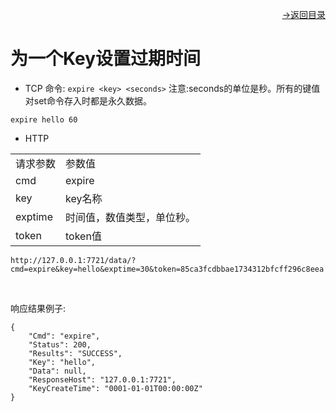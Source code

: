 [<p align="right">->返回目录</p>](../0.directory.md)  

# 为一个Key设置过期时间
* TCP
命令: `expire <key> <seconds>`
注意:seconds的单位是秒。所有的键值对set命令存入时都是永久数据。
~~~shell
expire hello 60
~~~

* HTTP

<table>
    <tr>
        <td>请求参数</td>
        <td>参数值</td>
    </tr>
    <tr>
        <td>cmd</td>
        <td>expire</td>
    </tr>
    <tr>
        <td>key</td>
        <td>key名称</td>
    </tr> 
    <tr>
        <td>exptime</td>
        <td>时间值，数值类型，单位秒。</td>
    </tr>
    <tr>
        <td>token</td>
        <td>token值</td>
    </tr>
</table> 

~~~shell
http://127.0.0.1:7721/data/?cmd=expire&key=hello&exptime=30&token=85ca3fcdbbae1734312bfcff296c8eea
~~~
<br>

响应结果例子:
~~~shell
{
    "Cmd": "expire",
    "Status": 200,
    "Results": "SUCCESS",
    "Key": "hello",
    "Data": null,
    "ResponseHost": "127.0.0.1:7721",
    "KeyCreateTime": "0001-01-01T00:00:00Z"
}
~~~